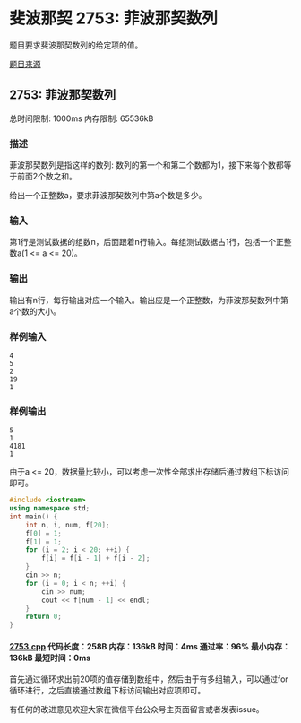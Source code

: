 # 斐波那契 2753: 菲波那契数列

题目要求斐波那契数列的给定项的值。

[题目来源](http://bailian.openjudge.cn/practice/2753/)

## 2753: 菲波那契数列

总时间限制: 1000ms    内存限制: 65536kB

### 描述

菲波那契数列是指这样的数列: 数列的第一个和第二个数都为1，接下来每个数都等于前面2个数之和。

给出一个正整数a，要求菲波那契数列中第a个数是多少。

### 输入

第1行是测试数据的组数n，后面跟着n行输入。每组测试数据占1行，包括一个正整数a(1 <= a <= 20)。

### 输出

输出有n行，每行输出对应一个输入。输出应是一个正整数，为菲波那契数列中第a个数的大小。

### 样例输入
```
4
5
2
19
1
```
### 样例输出
```
5
1
4181
1
```
由于a <= 20，数据量比较小，可以考虑一次性全部求出存储后通过数组下标访问即可。
```cpp
#include <iostream>
using namespace std;
int main() {
	int n, i, num, f[20];
	f[0] = 1;
	f[1] = 1;
	for (i = 2; i < 20; ++i) {
		f[i] = f[i - 1] + f[i - 2];
	}
	cin >> n;
	for (i = 0; i < n; ++i) {
		cin >> num;
		cout << f[num - 1] << endl;
	}
	return 0;
}
```
#### [2753.cpp](/Code/2700-2799/2753.cpp) 代码长度：258B 内存：136kB 时间：4ms 通过率：96% 最小内存：136kB  最短时间：0ms

首先通过循环求出前20项的值存储到数组中，然后由于有多组输入，可以通过for循环进行，之后直接通过数组下标访问输出对应项即可。

有任何的改进意见欢迎大家在微信平台公众号主页面留言或者发表issue。
